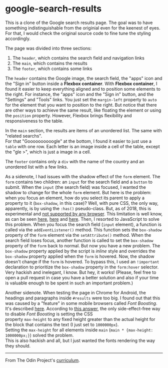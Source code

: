 # google-search-results

This is a clone of the Google search results page. The goal was to have something indistinguishable from the originial even for the keenest of eyes. For that, I would check the original source code to fine tune the styling accordingly.  

The page was divided into three sections:

1. The `header`, which contains the search field and navigation links
2. The `main`, which contains the results
3. The `footer`, which contains some links

The `header` contains the Google image, the search field, the "apps" icon and the
"Sign in" button inside a **Flexbox container**. With **Flexbox container**, I found it easier to keep everything aligned and to position some elements to the 
right. For instance, the "apps" icon and the "Sign in" button, and the "Settings"
and "Tools" links. You just set the `margin-left` property to `auto` for the
element that you want to position to the right. But notice that there are other ways
to achieve the same result, like floating the element or using
the `position` property. However, Flexbox brings flexibility and responsiveness to the table.

In the `main` section, the results are items of an unordered list. The same with "related searchs".  
For that "Goooooooooogle" at the bottom, I found it
easier to just use a `table` with one row. Each letter is an
image inside a cell of the table, except the "gle >", which is just a image
in a cell.

The `footer` contains only a `div` with the name of the country and an unordered list with
a few links.

As a sidenote, I had issues with the shadow effect of the `form`
element. The `form` contains two children: an `input` for the search field and a
`button` to submit. When the `input` (the search field) was focused, I wanted the
shadow to change for the whole `form` element. But here is the problem: when you
focus an element, how do you select its parent to apply a property to it
(`box-shadow`, in this case)? Well, with pure CSS, the only way, apparently, is
by using the `:has()` pseudo-class. But, as of 2018, this is experimental and [not
supported by any browser](https://caniuse.com/#feat=css-has). This limitation is
well know, as can be seen [here](https://stackoverflow.com/questions/2212583/affecting-parent-element-of-focusd-element-pure-csshtml-preferred#2212935), [here](https://stackoverflow.com/questions/1014861/is-there-a-css-parent-selector?noredirect=1&lq=1) and [here](https://en.wikipedia.org/wiki/Cascading_Style_Sheets#Limitations). Then, I resorted to JavaScript to solve this problem. When you focus the search field (`input` element), a function is called via the `addEventListener()` method. This function sets the `box-shadow` property of the `form` element via the `setAttribute()` method. When the search field loses focus, another function is called to set the `box-shadow` property of the `form` back to normal. But now you have a new problem. The `box-shadow` property
applied by the script is *inline* style and overrides the `box-shadow` property
applied when the `form` is hovered. Now, the shadow doesn't change if the `form` is hovered. To bypass this, I used an `!important` declaration to prioritize the `box-shadow` property in the `form:hover` selector.  
Very hackish and inelegant, I know. But hey, it works! (Please, feel free to open a pull request in case you have a better solution and also if your time is valuable enough to be spent in such an important problem.)

Another sidenote. When testing the page in Chrome for Android, the headings and paragraphs inside `#results` were too big. I
found out that this was caused by a "feature" in some mobile browsers called
*Font Boosting*. It's described
[here](https://bugs.webkit.org/show_bug.cgi?id=84186). According to [this
answer](https://bugs.webkit.org/show_bug.cgi?id=84186#c17), the only side-effect-free way to disable *Font Boosting* is setting the CSS  
property `max-height` to any fixed height greater than the actual height for the block that contains the text (I just set to `1000000px`).  
Setting the `max-height` for all elements
inside `main` (`main * {max-height: 1000000px;}`) solved the problem.  
This is also hackish and all, but I just wanted the fonts rendering the way they should.

---

From The Odin Project's [curriculum](http://www.theodinproject.com/courses/web-development-101/lessons/html-css).
